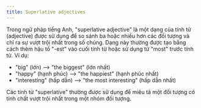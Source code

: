 ```yaml
---
title: Superlative adjectives
---
```


Trong ngữ pháp tiếng Anh, "superlative adjective" là một dạng của tính từ (adjective) được sử dụng để so sánh ba hoặc nhiều hơn các đối tượng và chỉ ra sự vượt trội nhất trong số chúng. Dạng này thường được tạo bằng cách thêm hậu tố "-est" vào cuối tính từ hoặc sử dụng từ "most" trước tính từ. Ví dụ:

- "big" (lớn) --> "the biggest" (lớn nhất)
- "happy" (hạnh phúc) --> "the happiest" (hạnh phúc nhất)
- "interesting" (hấp dẫn) --> "the most interesting" (hấp dẫn nhất)

Các tính từ "superlative" thường được sử dụng để miêu tả một đối tượng có tính chất vượt trội nhất trong một nhóm đối tượng.